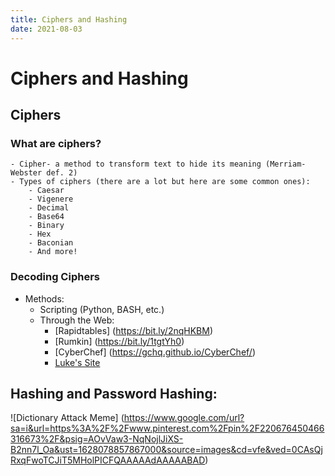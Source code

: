 ```yaml
---
title: Ciphers and Hashing
date: 2021-08-03
---
```


# Ciphers and Hashing

## Ciphers

### What are ciphers?
    - Cipher- a method to transform text to hide its meaning (Merriam-Webster def. 2)
    - Types of ciphers (there are a lot but here are some common ones):
        - Caesar
        - Vigenere
        - Decimal
        - Base64
        - Binary
        - Hex
        - Baconian
        - And more!

### Decoding Ciphers
- Methods:
    - Scripting (Python, BASH, etc.)
    - Through the Web:
        - [Rapidtables] (https://bit.ly/2nqHKBM)
        - [Rumkin] (https://bit.ly/1tgtYh0)
        - [CyberChef] (https://gchq.github.io/CyberChef/)
        - [Luke's Site]()

## Hashing and Password Hashing:

![Dictionary Attack Meme] (https://www.google.com/url?sa=i&url=https%3A%2F%2Fwww.pinterest.com%2Fpin%2F220676450466316673%2F&psig=AOvVaw3-NqNojlJiXS-B2nn7l_Oa&ust=1628078857867000&source=images&cd=vfe&ved=0CAsQjRxqFwoTCJiT5MHolPICFQAAAAAdAAAAABAD)